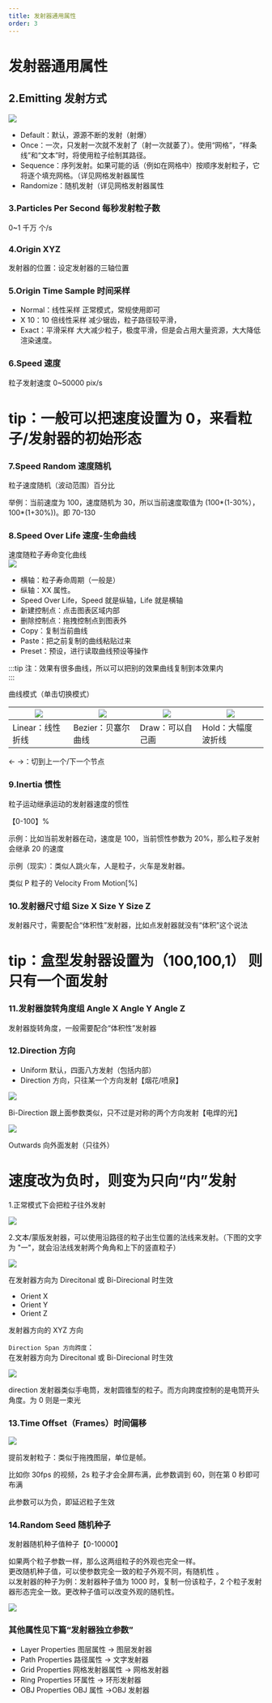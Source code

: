 ```yaml
---
title: 发射器通用属性
order: 3
---
```


# 发射器通用属性

## 2.Emitting 发射方式

![](https://mir.yuelili.com/user/AE/plugins/st/emitting-type.png)

- Default：默认，源源不断的发射（射爆）
- Once：一次，只发射一次就不发射了（射一次就萎了）。使用“网格”，“样条线”和“文本”时，将使用粒子绘制其路径。
- Sequence：序列发射。如果可能的话（例如在网格中）按顺序发射粒子，它将逐个填充网格。（详见网格发射器属性
- Randomize：随机发射（详见网格发射器属性

### 3.Particles Per Second 每秒发射粒子数

0~1 千万 个/s

### 4.Origin XYZ

发射器的位置：设定发射器的三轴位置

### 5.Origin Time Sample 时间采样

- Normal：线性采样 正常模式，常规使用即可
- X 10：10 倍线性采样 减少锯齿，粒子路径较平滑，
- Exact：平滑采样 大大减少粒子，极度平滑，但是会占用大量资源，大大降低渲染速度。

### 6.Speed 速度

粒子发射速度 0~50000 pix/s

# tip：一般可以把速度设置为 0，来看粒子/发射器的初始形态

### 7.Speed Random 速度随机

粒子速度随机（波动范围）百分比

举例：当前速度为 100，速度随机为 30，所以当前速度取值为 (100*(1-30%），100*(1+30%))。即 70-130

### 8.Speed Over Life 速度-生命曲线

速度随粒子寿命变化曲线  
![](https://mir.yuelili.com/user/AE/plugins/st/st-p-023.png)

- 横轴：粒子寿命周期（一般是）
- 纵轴：XX 属性。
- Speed Over Life，Speed 就是纵轴，Life 就是横轴
- 新建控制点：点击图表区域内部
- 删除控制点：拖拽控制点到图表外
- Copy：复制当前曲线
- Paste：把之前复制的曲线粘贴过来
- Preset：预设，进行读取曲线预设等操作

:::tip
注：效果有很多曲线，所以可以把别的效果曲线复制到本效果内  
:::

曲线模式（单击切换模式）

|![](https://mir.yuelili.com/user/AE/plugins/st/st-p-024.png) |![](https://mir.yuelili.com/user/AE/plugins/st/st-p-025.png) |![](https://mir.yuelili.com/user/AE/plugins/st/st-p-026.png) |![](https://mir.yuelili.com/user/AE/plugins/st/st-p-027.png)|
|---|---|---|---|
|Linear：线性折线 |Bezier：贝塞尔曲线 |Draw：可以自己画 |Hold：大幅度波折线 |

← →：切到上一个/下一个节点

### 9.Inertia 惯性

粒子运动继承运动的发射器速度的惯性

【0-100】%

示例：比如当前发射器在动，速度是 100，当前惯性参数为 20%，那么粒子发射会继承 20 的速度

示例（现实）：类似人跳火车，人是粒子，火车是发射器。

类似 P 粒子的 Velocity From Motion[%]

### 10.发射器尺寸组 Size X Size Y Size Z

发射器尺寸，需要配合“体积性”发射器，比如点发射器就没有“体积”这个说法

# tip：盒型发射器设置为（100,100,1） 则只有一个面发射

### 11.发射器旋转角度组 Angle X Angle Y Angle Z

发射器旋转角度，一般需要配合“体积性”发射器

### 12.Direction 方向

- Uniform 默认，四面八方发射（包括内部）
- Direction 方向，只往某一个方向发射【烟花/喷泉】

![](https://mir.yuelili.com/user/AE/plugins/particular/particular-023.bmp)

Bi-Direction 跟上面参数类似，只不过是对称的两个方向发射【电焊的光】

![](https://mir.yuelili.com/user/AE/plugins/particular/particular-024.bmp)

Outwards 向外面发射（只往外）

# 速度改为负时，则变为只向“内”发射

1.正常模式下会把粒子往外发射

![](https://mir.yuelili.com/user/AE/plugins/particular/particular-026.bmp)

2.文本/蒙版发射器，可以使用沿路径的粒子出生位置的法线来发射。（下图的文字为 "一"，就会沿法线发射两个角角和上下的竖直粒子）

![](http://cdn.yuelili.com/202020111554-E.png)

在发射器方向为 Direcitonal 或 Bi-Direcional 时生效

- Orient X
- Orient Y
- Orient Z

发射器方向的 XYZ 方向

`Direction Span 方向跨度`：  
在发射器方向为 Direcitonal 或 Bi-Direcional 时生效

![](https://mir.yuelili.com/user/AE/plugins/st/st-0-010.gif)

direction 发射器类似手电筒，发射圆锥型的粒子。而方向跨度控制的是电筒开头角度。为 0 则是一束光

### 13.Time Offset（Frames）时间偏移

![](https://mir.yuelili.com/user/AE/plugins/st/st-0-001.png)

提前发射粒子：类似于拖拽图层，单位是帧。

比如你 30fps 的视频，2s 粒子才会全屏布满，此参数调到 60，则在第 0 秒即可布满

此参数可以为负，即延迟粒子生效

### 14.Random Seed 随机种子

发射器随机种子值种子【0-10000】

如果两个粒子参数一样，那么这两组粒子的外观也完全一样。  
更改随机种子值，可以使参数完全一致的粒子外观不同，有随机性 。  
以发射器的种子为例：发射器种子值为 1000 时，复制一份该粒子，2 个粒子发射器形态完全一致。更改种子值可以改变外观的随机性。

![](https://mir.yuelili.com/user/AE/plugins/st/st-0-003.gif)

### 其他属性见下篇“发射器独立参数”

- Layer Properties 图层属性 → 图层发射器
- Path Properties 路径属性 → 文字发射器
- Grid Properties 网格发射器属性 → 网格发射器
- Ring Properties 环属性 → 环形发射器
- OBJ Properties OBJ 属性 →OBJ 发射器
